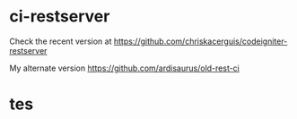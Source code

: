 # ci-restserver
Check the recent version at https://github.com/chriskacerguis/codeigniter-restserver

My alternate version https://github.com/ardisaurus/old-rest-ci
# tes
